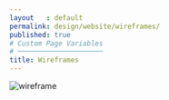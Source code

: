 ```yaml
---
layout   : default
permalink: design/website/wireframes/
published: true
# Custom Page Variables
# ─────────────────────
title: Wireframes
---
```

<img class="max-width" src="{{ 'assets/img/wireframe_site.png' | relative_url }}" alt="wireframe"/>
